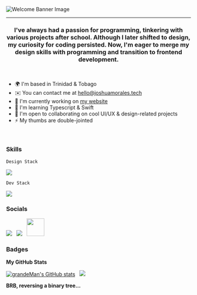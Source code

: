 
<img src='https://github.com/GrandeMan/GrandeMan/assets/114616062/0cd0d105-de85-487c-a85c-6e8b7a829b14' w='750' alt='Welcome Banner Image' />
<br />
<hr />

<h3 align='center'>
  I've always had a passion for programming, tinkering with various projects after school. Although I later shifted to design, my curiosity for coding persisted. Now, I'm eager to merge my design skills with programming and transition to frontend    development.
</h3>

<br />

* 🌍  I'm based in Trinidad & Tobago
* ✉️  You can contact me at [hello@joshuamorales.tech](mailto:hello@joshuamorales.tech)
* 🚀  I'm currently working on [my website](http://joshuamorales.tech)
* 🧠  I'm learning Typescript & Swift
* 🤝  I'm open to collaborating on cool UI/UX & design-related projects
* ⚡  My thumbs are double-jointed
<!--

- 🤔 I’m looking for help with ...
- 💬 Ask me about ...
- 📫 How to reach me: ...
- 😄 Pronouns: ...
-->

<br/>

### Skills

`Design Stack`

  <img src="https://skillicons.dev/icons?i=ae,ai,ps,pr,figma" />

`Dev Stack`

  <img src="https://skillicons.dev/icons?i=git,html,js,nodejs,react,tailwind,ts,vite,cs,express,cloudflare,firebase&perline=8" />

### Socials

<div>
  <a href="https://www.github.com/grandeMan" ><img src="https://skillicons.dev/icons?i=github" /></a>
  &nbsp;
  <a href="https://www.linkedin.com/in/joshua-j-morales/"><img src="https://skillicons.dev/icons?i=linkedin" /></a>
  &nbsp;
  <a href="https://www.behance.com/joshuajmorales__" ><img src="https://raw.githubusercontent.com/danielcranney/readme-generator/main/public/icons/socials/behance.svg" width="48" height="48" /> </picture> </a> 
</div>


### Badges

<b>My GitHub Stats</b>

<div>
  <a href="http://www.github.com/grandeMan"><img src="https://github-readme-stats.vercel.app/api?username=grandeMan&show_icons=true&hide=&count_private=true&title_color=f97316&text_color=ffffff&icon_color=f97316&bg_color=181824&hide_border=true&show_icons=true" alt="grandeMan's GitHub stats" /></a> &nbsp;
  <a href="http://www.github.com/grandeMan"><img src="https://github-readme-streak-stats.herokuapp.com/?user=grandeMan&stroke=ffffff&background=181824&ring=f97316&fire=f97316&currStreakNum=ffffff&currStreakLabel=f97316&sideNums=ffffff&sideLabels=ffffff&dates=ffffff&hide_border=true" /></a>
</div>



**BRB, reversing a binary tree...**
